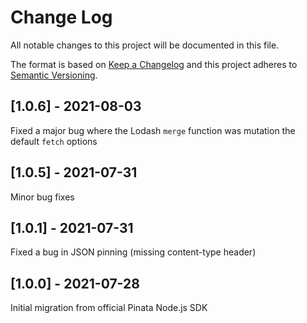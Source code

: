 # Change Log
All notable changes to this project will be documented in this file.
 
The format is based on [Keep a Changelog](http://keepachangelog.com/)
and this project adheres to [Semantic Versioning](http://semver.org/).

## [1.0.6] - 2021-08-03

Fixed a major bug where the Lodash `merge` function was mutation the default `fetch` options

## [1.0.5] - 2021-07-31

Minor bug fixes
 
## [1.0.1] - 2021-07-31

Fixed a bug in JSON pinning (missing content-type header)
 
## [1.0.0] - 2021-07-28
 
Initial migration from official Pinata Node.js SDK
